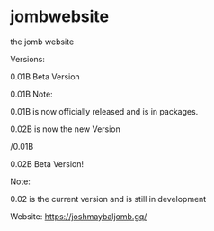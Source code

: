 # jombwebsite
the jomb website

Versions:

0.01B Beta Version 

0.01B Note:

0.01B is now officially released and is in packages.

0.02B is now the new Version

/0.01B

0.02B Beta Version!

Note:

0.02 is the current version and is still in development


Website: https://joshmaybaljomb.gq/
